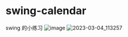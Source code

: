 # swing-calendar
swing 的小练习
![image](https://user-images.githubusercontent.com/40695382/222873954-34e3457b-7a48-4c73-ab01-c706bff77876.png)
![2023-03-04_113257](https://user-images.githubusercontent.com/40695382/222873963-45132a4e-a708-44de-b98f-cc531d6778e0.png)

